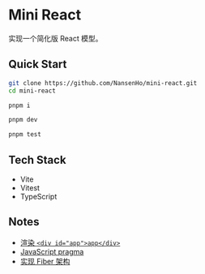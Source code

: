 # Mini React

实现一个简化版 React 模型。

## Quick Start

```bash
git clone https://github.com/NansenHo/mini-react.git
cd mini-react

pnpm i

pnpm dev

pnpm test
```

## Tech Stack

- Vite
- Vitest
- TypeScript

## Notes

- [渲染 `<div id="app">app</div>`](./note/1_render.md)
- [JavaScript pragma](./note/2_js_pragma.md)
- [实现 Fiber 架构](./note/3_fiber.md)
